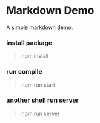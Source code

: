 # Markdown Demo
A simple markdown demo.
### install package
> npm install
### run compile
> npm run start
### another shell run server
> npm run server
